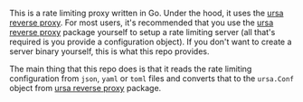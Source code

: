 This is a rate limiting proxy written in Go. Under the hood, it uses the [ursa
reverse proxy]. For most users, it's recommended that you use the [ursa reverse
proxy] package yourself to setup a rate limiting server (all that's required is
you provide a configuration object). If you don't want to create a server
binary yourself, this is what this repo provides.

The main thing that this repo does is that it reads the rate limiting
configuration from `json`, `yaml` or `toml` files and converts that to the
`ursa.Conf` object from [ursa reverse proxy] package.

[ursa reverse proxy]: https://github.com/ursaserver/ursa

